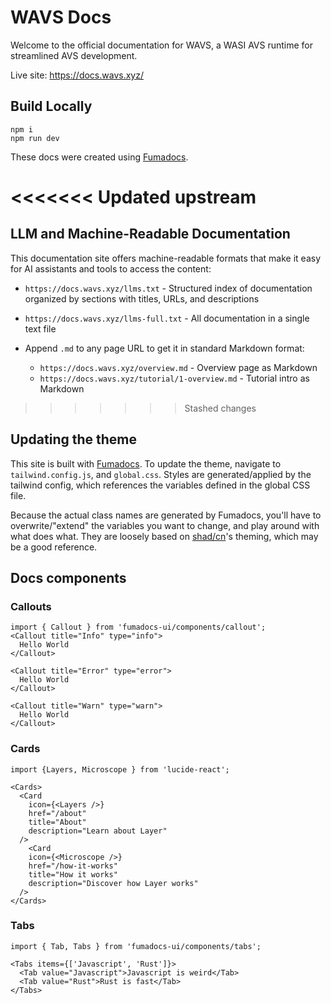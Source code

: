 # WAVS Docs

Welcome to the official documentation for WAVS, a WASI AVS runtime for streamlined AVS development.

Live site: https://docs.wavs.xyz/

## Build Locally

```
npm i
npm run dev
```

These docs were created using [Fumadocs](https://fumadocs.vercel.app/docs/ui).

<<<<<<< Updated upstream
=======
## LLM and Machine-Readable Documentation

This documentation site offers machine-readable formats that make it easy for AI assistants and tools to access the content:

- `https://docs.wavs.xyz/llms.txt` - Structured index of documentation organized by sections with titles, URLs, and descriptions
- `https://docs.wavs.xyz/llms-full.txt` - All documentation in a single text file

- Append `.md` to any page URL to get it in standard Markdown format:
  - `https://docs.wavs.xyz/overview.md` - Overview page as Markdown
  - `https://docs.wavs.xyz/tutorial/1-overview.md` - Tutorial intro as Markdown


>>>>>>> Stashed changes
## Updating the theme

This site is built with [Fumadocs](https://fumadocs.vercel.app/docs/ui/theme). To update the theme, navigate to `tailwind.config.js`, and `global.css`. Styles are generated/applied by the tailwind config, which references the variables defined in the global CSS file.

Because the actual class names are generated by Fumadocs, you'll have to overwrite/"extend" the variables you want to change, and play around with what does what. They are loosely based on [shad/cn](https://ui.shadcn.com/docs/theming)'s theming, which may be a good reference.

## Docs components

### Callouts

```
import { Callout } from 'fumadocs-ui/components/callout';
<Callout title="Info" type="info">
  Hello World
</Callout>

<Callout title="Error" type="error">
  Hello World
</Callout>

<Callout title="Warn" type="warn">
  Hello World
</Callout>
```

### Cards

```
import {Layers, Microscope } from 'lucide-react';

<Cards>
  <Card
    icon={<Layers />}
    href="/about"
    title="About"
    description="Learn about Layer"
  />
    <Card
    icon={<Microscope />}
    href="/how-it-works"
    title="How it works"
    description="Discover how Layer works"
  />
</Cards>

```

### Tabs

```
import { Tab, Tabs } from 'fumadocs-ui/components/tabs';

<Tabs items={['Javascript', 'Rust']}>
  <Tab value="Javascript">Javascript is weird</Tab>
  <Tab value="Rust">Rust is fast</Tab>
</Tabs>
```